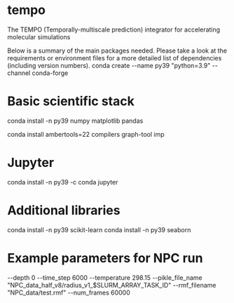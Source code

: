 # tempo
The TEMPO (Temporally-multiscale prediction) integrator for accelerating molecular simulations

Below is a summary of the main packages needed. Please take a look at the requirements or environment files for a more detailed list of dependencies (including version numbers).
conda create --name py39 "python=3.9" --channel conda-forge

# Basic scientific stack
conda install -n py39 numpy matplotlib pandas

conda install ambertools=22 compilers graph-tool imp

# Jupyter
conda install -n py39 -c conda jupyter

# Additional libraries
conda install -n py39 scikit-learn
conda install -n py39 seaborn


# Example parameters for NPC run 
--depth 0 --time_step 6000 --temperature 298.15 --pikle_file_name "NPC_data_half_v8/radius_v1_$SLURM_ARRAY_TASK_ID" --rmf_filename "NPC_data/test.rmf" --num_frames 60000
